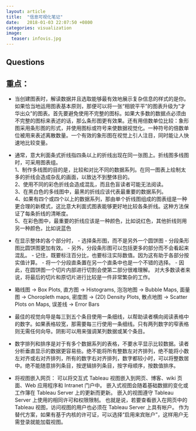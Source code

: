 ```yaml
---
layout: article
title:  "信息可视化笔记"
date:   2018-01-03 22:07:50 +0800
categories: visualization
image:
  teaser: infovis.jpg
---
```


## Questions







## 重点：         
- 当创建图表时，解读数据并且选取能够最有效地展示复杂信息的样式的是你。如果恰当地运用图表基本原则，那便可以将一张“相貌平平”的图表升级为“才华出众”的图表。首先要避免使用不完整的图标。如果大多数的数据点必须由不完整的图标来表述的话，那么条形图更有效果。还有用倍数单位比较：象形图采用条形图的形式，并使用图标或符号来使数据视觉化。一种符号的倍数单位被用来表述离散数量。一个有效的象形图在视觉上引人注目，同时能让人快速地比较变量。


- 通常，意大利面条式折线指四条以上的折线出现在同一张图上。折线图多线图时，可采用图表组。        
1、制作多线图的目的是，比较和对比不同的数据系列。在同一图表上绘制太多的折线会造成杂乱的画面，以致达不到整体目的。         
2、使用不同的彩色折线会造成混乱，而且色盲读者可能无法阅读。         
3、在黑白色的多线图中，最黑的折线应该代表最重要的数据系列。         
4、如果有四个或四个以上的数据系列，那由单个折线图组成的图表组是一种更合理的新模式，这比意大利面式图表能够更好地比较各条折线。这种方法保证了每条折线的清晰度。        
5、在彩色图中，最重要的折线应该是一种颜色，比如说红色，其他折线则用另一种颜色，比如说蓝色      

- 在显示整体的各个部分时， - 选择条形图，而不是另外一个圆饼图 - 分段条形图比圆饼图更加有效。 - 另外，分段条形图可以包括更多的部分而不会看起来混乱。 - 记住，既要标注百分比，也要标注实际数值。因为这有助于各部分按实值计算。 - 将一个分段直条置在另一个直条中也是一个不错的选择。 - 因此，在圆饼图一个切片内部进行切割会使第二部分很难理解。 对大多数读者来说，将最后的切片和原切片进行比较是一件非常繁杂的工作。
     
- 箱线图 → Box Plots,   直方图 → Histograms,   泡泡地图 → Bubble Maps,   面量图 → Choropleth maps,   密度图 → (2D) Density Plots,   散点地图 → Scatter Plots on Maps,   误差线 → Error Bars

- 最佳的视觉向导是每三到五个条目使用一条细线，以帮助读者横向阅读表格中的数字。如果表格较宽，那需要每三行使用一条细线。只有两列数字的窄表格则无需任何向导。阴影可以用来强调某列数据或某个条目。      

- 数字排列和排序是对于有多个数据系列的表格，不要水平显示比较数据。读者分析垂直显示的数据更容易些。绝不能将所有整数左对齐排列，绝不能将小数左对齐或右对齐排列，所有的数字右对齐排列，数字都较小时，可以将整数居中。绝不能随意排列条目，按逻辑排列条目，按字母顺序，按数值排序。

- 将视图嵌入网页：
可以将交互式 Tableau 视图嵌入到网页、博客、wiki 页面、Web 应用程序和 Intranet 门户中。 嵌入式视图会随着基础数据的变化或工作簿在 Tableau Server 上的更新而更新。 嵌入的视图遵守 Tableau Server 上使用的相同许可和权限限制。 也就是说，若要查看嵌入在网页中的 Tableau 视图，访问视图的用户也必须在 Tableau Server 上具有帐户。 作为替代方案，如果有基于内核的许可证，可以选择“启用来宾账户”，这样用户无需登录就能加载视图。
